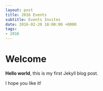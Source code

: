 ```yaml
---
layout: post
title: 2016 Events
subtitle: Events Invites
date: 2016-02-20 18:00:00 +0000
tags:
- 2016
---
```


# Welcome

**Hello world**, this is my first Jekyll blog post.

I hope you like it!
